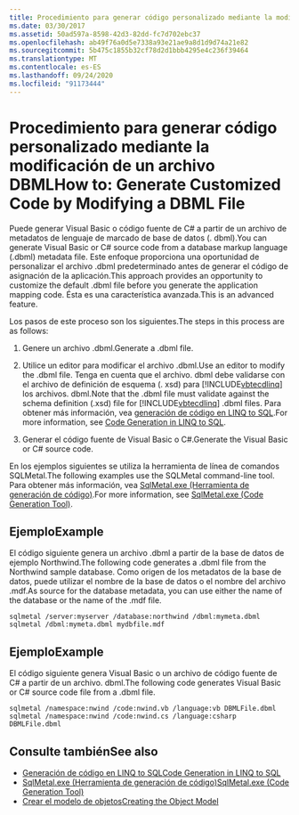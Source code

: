 ```yaml
---
title: Procedimiento para generar código personalizado mediante la modificación de un archivo DBML
ms.date: 03/30/2017
ms.assetid: 50ad597a-8598-42d3-82dd-fc7d702ebc37
ms.openlocfilehash: ab49f76a0d5e7338a93e21ae9a8d1d9d74a21e82
ms.sourcegitcommit: 5b475c1855b32cf78d2d1bbb4295e4c236f39464
ms.translationtype: MT
ms.contentlocale: es-ES
ms.lasthandoff: 09/24/2020
ms.locfileid: "91173444"
---
```

# <a name="how-to-generate-customized-code-by-modifying-a-dbml-file"></a><span data-ttu-id="e1aeb-102">Procedimiento para generar código personalizado mediante la modificación de un archivo DBML</span><span class="sxs-lookup"><span data-stu-id="e1aeb-102">How to: Generate Customized Code by Modifying a DBML File</span></span>

<span data-ttu-id="e1aeb-103">Puede generar Visual Basic o código fuente de C# a partir de un archivo de metadatos de lenguaje de marcado de base de datos (. dbml).</span><span class="sxs-lookup"><span data-stu-id="e1aeb-103">You can generate Visual Basic or C# source code from a database markup language (.dbml) metadata file.</span></span> <span data-ttu-id="e1aeb-104">Este enfoque proporciona una oportunidad de personalizar el archivo .dbml predeterminado antes de generar el código de asignación de la aplicación.</span><span class="sxs-lookup"><span data-stu-id="e1aeb-104">This approach provides an opportunity to customize the default .dbml file before you generate the application mapping code.</span></span> <span data-ttu-id="e1aeb-105">Ésta es una característica avanzada.</span><span class="sxs-lookup"><span data-stu-id="e1aeb-105">This is an advanced feature.</span></span>  
  
 <span data-ttu-id="e1aeb-106">Los pasos de este proceso son los siguientes.</span><span class="sxs-lookup"><span data-stu-id="e1aeb-106">The steps in this process are as follows:</span></span>  
  
1. <span data-ttu-id="e1aeb-107">Genere un archivo .dbml.</span><span class="sxs-lookup"><span data-stu-id="e1aeb-107">Generate a .dbml file.</span></span>  
  
2. <span data-ttu-id="e1aeb-108">Utilice un editor para modificar el archivo .dbml.</span><span class="sxs-lookup"><span data-stu-id="e1aeb-108">Use an editor to modify the .dbml file.</span></span> <span data-ttu-id="e1aeb-109">Tenga en cuenta que el archivo. dbml debe validarse con el archivo de definición de esquema (. xsd) para [!INCLUDE[vbtecdlinq](../../../../../../includes/vbtecdlinq-md.md)] los archivos. dbml.</span><span class="sxs-lookup"><span data-stu-id="e1aeb-109">Note that the .dbml file must validate against the schema definition (.xsd) file for [!INCLUDE[vbtecdlinq](../../../../../../includes/vbtecdlinq-md.md)] .dbml files.</span></span> <span data-ttu-id="e1aeb-110">Para obtener más información, vea [generación de código en LINQ to SQL](code-generation-in-linq-to-sql.md).</span><span class="sxs-lookup"><span data-stu-id="e1aeb-110">For more information, see [Code Generation in LINQ to SQL](code-generation-in-linq-to-sql.md).</span></span>  
  
3. <span data-ttu-id="e1aeb-111">Generar el código fuente de Visual Basic o C#.</span><span class="sxs-lookup"><span data-stu-id="e1aeb-111">Generate the Visual Basic or C# source code.</span></span>  
  
 <span data-ttu-id="e1aeb-112">En los ejemplos siguientes se utiliza la herramienta de línea de comandos SQLMetal.</span><span class="sxs-lookup"><span data-stu-id="e1aeb-112">The following examples use the SQLMetal command-line tool.</span></span> <span data-ttu-id="e1aeb-113">Para obtener más información, vea [SqlMetal.exe (Herramienta de generación de código)](../../../../tools/sqlmetal-exe-code-generation-tool.md).</span><span class="sxs-lookup"><span data-stu-id="e1aeb-113">For more information, see [SqlMetal.exe (Code Generation Tool)](../../../../tools/sqlmetal-exe-code-generation-tool.md).</span></span>  
  
## <a name="example"></a><span data-ttu-id="e1aeb-114">Ejemplo</span><span class="sxs-lookup"><span data-stu-id="e1aeb-114">Example</span></span>  

 <span data-ttu-id="e1aeb-115">El código siguiente genera un archivo .dbml a partir de la base de datos de ejemplo Northwind.</span><span class="sxs-lookup"><span data-stu-id="e1aeb-115">The following code generates a .dbml file from the Northwind sample database.</span></span> <span data-ttu-id="e1aeb-116">Como origen de los metadatos de la base de datos, puede utilizar el nombre de la base de datos o el nombre del archivo .mdf.</span><span class="sxs-lookup"><span data-stu-id="e1aeb-116">As source for the database metadata, you can use either the name of the database or the name of the .mdf file.</span></span>  
  
```console  
sqlmetal /server:myserver /database:northwind /dbml:mymeta.dbml  
sqlmetal /dbml:mymeta.dbml mydbfile.mdf  
```  
  
## <a name="example"></a><span data-ttu-id="e1aeb-117">Ejemplo</span><span class="sxs-lookup"><span data-stu-id="e1aeb-117">Example</span></span>  

 <span data-ttu-id="e1aeb-118">El código siguiente genera Visual Basic o un archivo de código fuente de C# a partir de un archivo. dbml.</span><span class="sxs-lookup"><span data-stu-id="e1aeb-118">The following code generates Visual Basic or C# source code file from a .dbml file.</span></span>  
  
```console
sqlmetal /namespace:nwind /code:nwind.vb /language:vb DBMLFile.dbml  
sqlmetal /namespace:nwind /code:nwind.cs /language:csharp DBMLFile.dbml  
```  
  
## <a name="see-also"></a><span data-ttu-id="e1aeb-119">Consulte también</span><span class="sxs-lookup"><span data-stu-id="e1aeb-119">See also</span></span>

- [<span data-ttu-id="e1aeb-120">Generación de código en LINQ to SQL</span><span class="sxs-lookup"><span data-stu-id="e1aeb-120">Code Generation in LINQ to SQL</span></span>](code-generation-in-linq-to-sql.md)
- [<span data-ttu-id="e1aeb-121">SqlMetal.exe (Herramienta de generación de código)</span><span class="sxs-lookup"><span data-stu-id="e1aeb-121">SqlMetal.exe (Code Generation Tool)</span></span>](../../../../tools/sqlmetal-exe-code-generation-tool.md)
- [<span data-ttu-id="e1aeb-122">Crear el modelo de objetos</span><span class="sxs-lookup"><span data-stu-id="e1aeb-122">Creating the Object Model</span></span>](creating-the-object-model.md)
